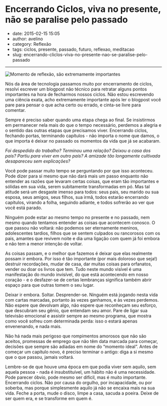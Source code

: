 # Encerrando Ciclos, viva no presente, não se paralise pelo passado

- date: 2015-02-15 15:05
- author: avelino
- category: Reflexão
- tags: ciclos, presente, passado, futuro, reflexao, meditacao
- slug: encerrando-cliclos-viva-no-presente-nao-se-paralise-pelo-passado

-------

![Momento de reflexão, são extremamente importantes](/media/meditacao.jpg)

Nós da área de tecnologia passamos muito por encerramento de ciclos, resolvi escrever um blogpost não técnico para retratar alguns pontos importantes na hora de fecharmos nossos ciclos. Não estou escrevendo uma ciência exata, acho extremamente importante após ler o blogpost você pare para pensar o que acha certo ou errado, e cinta-se livre para comentar.

Sempre é preciso saber quando uma etapa chega ao final. Se insistirmos em permanecer nela mais do que o tempo necessário, perdemos a alegria e o sentido das outras etapas que precisamos viver. Encerrando ciclos, fechando portas, terminando capítulos - não importa o nome que damos, o que importa é deixar no passado os momentos da vida que já se acabaram.

*Foi despedido do trabalho? Terminou uma relação? 
Deixou a casa dos pais? Partiu para viver em outro país? 
A amizade tão longamente cultivada desapareceu sem explicações?*

Você pode passar muito tempo se perguntando por que isso aconteceu. Pode dizer para si mesmo que não dará mais um passo enquanto não entender as razões que levaram certas coisas, que eram tão importantes e sólidas em sua vida, serem subitamente transformadas em pó. Mas tal atitude será um desgaste imenso para todos: seus pais, seu marido ou sua esposa, seus amigos, seus filhos, sua irmã, todos estarão encerrando capítulos, virando a folha, seguindo adiante, e todos sofrerão ao ver que você está parado.

Ninguém pode estar ao mesmo tempo no presente e no passado, nem mesmo quando tentamos entender as coisas que acontecem conosco. O que passou não voltará: não podemos ser eternamente meninos, adolescentes tardios, filhos que se sentem culpados ou rancorosos com os pais, amantes que revivem noite e dia uma ligação com quem já foi embora e não tem a menor intenção de voltar.

As coisas passam, e o melhor que fazemos é deixar que elas realmente possam ir embora. Por isso é tão importante (por mais doloroso que seja!) destruir recordações, mudar de casa, dar muitas coisas para orfanatos, vender ou doar os livros que tem. Tudo neste mundo visível é uma manifestação do mundo invisível, do que está acontecendo em nosso coração - e o desfazer-se de certas lembranças significa também abrir espaço para que outras tomem o seu lugar.

Deixar ir embora. Soltar. Desprender-se.
Ninguém está jogando nesta vida com cartas marcadas, portanto às vezes ganhamos, e às vezes perdemos. Não espere que devolvam algo, não espere que reconheçam seu esforço, que descubram seu gênio, que entendam seu amor. Pare de ligar sua televisão emocional e assistir sempre ao mesmo programa, que mostra como você sofreu com determinada perda: isso o estará apenas envenenando, e nada mais.

Não há nada mais perigoso que rompimentos amorosos que não são aceitos, promessas de emprego que não têm data marcada para começar, decisões que sempre são adiadas em nome do “momento ideal”. Antes de começar um capítulo novo, é preciso terminar o antigo: diga a si mesmo que o que passou, jamais voltará.

Lembre-se de que houve uma época em que podia viver sem aquilo, sem aquela pessoa - nada é insubstituível, um hábito não é uma necessidade. Pode parecer óbvio, pode mesmo ser difícil, mas é muito importante. Encerrando ciclos. Não por causa do orgulho, por incapacidade, ou por soberba, mas porque simplesmente aquilo já não se encaixa mais na sua vida. Feche a porta, mude o disco, limpe a casa, sacuda a poeira. Deixe de ser quem era, e se transforme em quem é.
